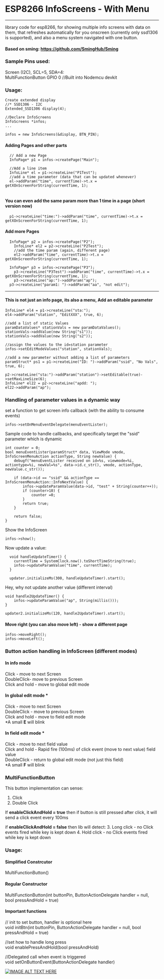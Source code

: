 # ESP8266 InfoScreens - With Menu
------

library code for esp8266, for showing multiple info screens with data on them, that refreshes automatically for you onscreen (currently only ssd1306 is supported), and also a menu system navigated with one button.

#### Based on sming: https://github.com/SmingHub/Sming

### Sample Pins used:

Screen (I2C), SCL=5, SDA=4: </br>
MultiFunctionButton GPIO 0 //Built into Nodemcu devkit

### Usage:

```
Create extended display
//* SSD1306 - I2C
Extended_SSD1306 display(4);

//Declare InfoScreens
InfoScreens *infos;
...

infos = new InfoScreens(&display, BTN_PIN);
```

#### Adding Pages and other parts
```
  // Add a new Page
  InfoPage* p1 = infos->createPage("Main");

  //Add a line item
  InfoLine* el = p1->createLine("P1Test");
  //add a time parameter (data that can be updated whenever)
  el->addParam("time", currentTime)->t.x = getXOnScreenForString(currentTime, 1);


```

#### You can even add the same param more than 1 time in a page (short version now)
```
  p1->createLine("time:")->addParam("time", currentTime)->t.x = getXOnScreenForString(currentTime, 1);
```

#### Add more Pages
```
  InfoPage* p2 = infos->createPage("P2");
	InfoLine* el2 = p2->createLine("P2Test");
	//add the time param (again, different page)
	el2->addParam("time", currentTime)->t.x = getXOnScreenForString(currentTime, 1);

  InfoPage* p3 = infos->createPage("P3");
	p3->createLine("P3Test")->addParam("time", currentTime)->t.x = getXOnScreenForString(currentTime, 1);
	p3->createLine("ap:")->addParam("ap");
  p3->createLine("param1: ")->addParam("aa", "not edit");

```
---
#### This is not just an info page, its also a menu, Add an editable parameter

```
InfoLine* el4 = p1->createLine("sta:");
el4->addParam("station", "EditXXX", true, 6);

//add a list of static Values
paramDataValues* stationVals = new paramDataValues();
stationVals->addValue(new String("s1"));
stationVals->addValue(new String("s2"));

//assign the values to the id=station parameter
infos->setEditModeValues("station", stationVals);

//add a new parameter without adding a list of parameters
paramStruct* ps1 = p1->createLine("ID: ")->addParam("ssid", "No Vals", true, 6);

p2->createLine("sta:")->addParam("station")->setEditable(true)->setMaxLineSize(6);
InfoLine* el22 = p2->createLine("apdd: ");
el22->addParam("ap");

```
### Handling of parameter values in a dynamic way
set a function to get screen info callback (with the ability to consume events)
```
infos->setOnMenuEventDelegate(menuEventLister);

```
Sample code to handle callbacks, and specifically target the "ssid" parameter which is dynamic
```
int counter = 0;
bool menuEventLister(paramStruct* data, ViewMode vmode, InfoScreenMenuAction actionType, String newValue) {
	debugf("menuEventLister received on id=%s, viewmode=%i, actiontype=%i, newVal=%s", data->id.c_str(), vmode, actionType, newValue.c_str());

	if (data->id == "ssid" && actionType == InfoScreenMenuAction::InfoNextValue) {
		infos->updateParamValue(data->id, "test" + String(counter++));
		if (counter>10) {
			counter =0;
		}
		return true;
	}

	return false;
}

```
Show the InfoScreen

```
infos->show();
```
Now update a value:
```
  void handleUpdateTimer() {
  	currentTime = SystemClock.now().toShortTimeString(true);
  	infos->updateParamValue("time", currentTime);
  }

  updater.initializeMs(300, handleUpdateTimer).start();

```
Hey, why not update another value (different interval)
```
void handle2UpdateTimer() {
	infos->updateParamValue("ap", String(millis()));
}

updater2.initializeMs(120, handle2UpdateTimer).start();

```

#### Move right (you can also move left) - show a different page
```
infos->moveRight();
infos->moveLeft();
```

### Button action handling in InfoScreen (different modes)

#### In info mode
Click - move to next Screen </br>
DoubleClick- move to previous Screen</br>
Click and hold - move to global edit mode </br>

#### In global edit mode *
Click - move to next Screen </br>
DoubleClick - move to previous Screen </br>
Click and hold - move to field edit mode </br>
\*A small **E** will blink
#### In field edit mode *
Click - move to next field value </br>
Click and hold - Rapid fire (100ms) of click event (move to next value) field value </br>
DoubleClick - return to global edit mode (not just this field) </br>
\*A small **F** will blink
</br>
### MultiFunctionButton
This button implementation can sense:

1. Click
2. Double Click

If **enableClickAndHold = true** then if button is still pressed after click, it will send a
click event every 100ms

if **enableClickAndHold = false** then lib will detect:
3. Long click - no Click events fired while key is kept down
4. Hold click - no Click events fired while key is kept down

### Usage:
#### Simplified Constrcutor</br>
MultiFunctionButton() </br>

#### Regular Constructor
MultiFunctionButton(int buttonPin, ButtonActionDelegate handler = null, bool pressAndHold = true)</br>

#### Important functions

// init to set button, handler is optional here </br>
void initBtn(int buttonPin, ButtonActionDelegate handler = null, bool pressAndHold = true)

//set how to handle long press  </br>
void enablePressAndHold(bool pressAndHold)

//Delegated call when event is triggered </br>
void setOnButtonEvent(ButtonActionDelegate handler)

[![IMAGE ALT TEXT HERE](http://img.youtube.com/vi/Kv1fsxQzNcM/0.jpg)](https://www.youtube.com/watch?v=Kv1fsxQzNcMo)
